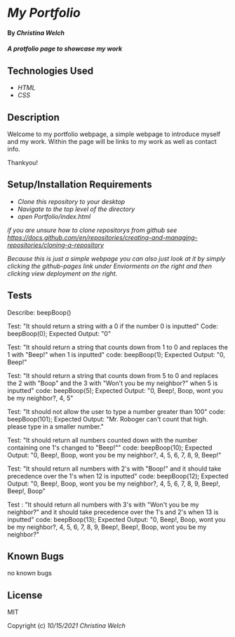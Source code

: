 # _My Portfolio_

#### By _**Christina Welch**_

#### _A protfolio page to showcase my work_

## Technologies Used

* _HTML_
* _CSS_

## Description

Welcome to my portfolio webpage, a simple webpage to introduce myself and my work. Within the page will be links to my work as well as contact info.

Thankyou!

## Setup/Installation Requirements

* _Clone this repository to your desktop_
* _Navigate to the top level of the directory_
* _open Portfolio/index.html_

_if you are unsure how to clone repositorys from github see https://docs.github.com/en/repositories/creating-and-managing-repositories/cloning-a-repository_

_Because this is just a simple webpage you can also just look at it by simply clicking the github-pages link under Enviorments on the right and then clicking view deployment on the right._

## Tests

Describe: beepBoop()

Test: "It should return a string with a 0 if the number 0 is inputted"
Code: beepBoop(0);
Expected Output: "0"

Test: "It should return a string that counts down from 1 to 0 and replaces the 1 with "Beep!" when 1 is inputted"
code: beepBoop(1);
Expected Output: "0, Beep!"

Test: "It should return a string that counts down from 5 to 0 and replaces the 2 with "Boop" and the 3 with "Won't you be my neighbor?" when 5 is inputted"
code: beepBoop(5);
Expected Output: "0, Beep!, Boop, wont you be my neighbor?, 4, 5"

Test: "It should not allow the user to type a number greater than 100"
code: beepBoop(101);
Expected Output: "Mr. Roboger can't count that high. please type in a smaller number."

Test: "It should return all numbers counted down with the number containing one 1's changed to "Beep!""
code: beepBoop(10);
Expected Output: "0, Beep!, Boop, wont you be my neighbor?, 4, 5, 6, 7, 8, 9, Beep!"

Test: "It should return all numbers with 2's with "Boop!" and it should take precedence over the 1's when 12 is inputted"
code: beepBoop(12);
Expected Output: "0, Beep!, Boop, wont you be my neighbor?, 4, 5, 6, 7, 8, 9, Beep!, Beep!, Boop"

Test : "It should return all numbers with 3's with "Won't you be my neighbor?" and it should take precedence over the 1's and 2's when 13 is inputted"
code: beepBoop(13);
Expected Output: "0, Beep!, Boop, wont you be my neighbor?, 4, 5, 6, 7, 8, 9, Beep!, Beep!, Boop, wont you be my neighbor?"

## Known Bugs

no known bugs

## License

MIT

Copyright (c) _10/15/2021_ _Christina Welch_